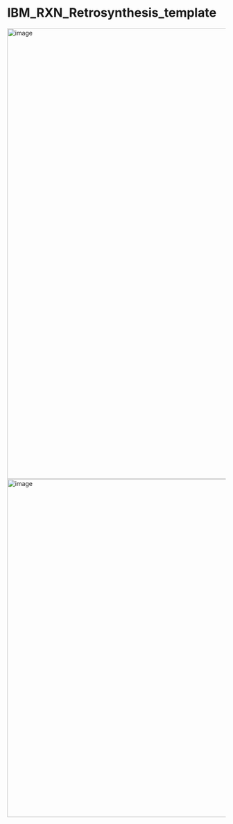 # IBM_RXN_Retrosynthesis_template
<img width="1037" alt="image" src="https://user-images.githubusercontent.com/75652473/172274103-d5ebce60-6c1b-45bc-af14-88fc4f6680b0.png">
<img width="778" alt="image" src="https://user-images.githubusercontent.com/75652473/172278567-491fdf9a-77ee-4c8d-85ed-fa17fcbb9af2.png">
